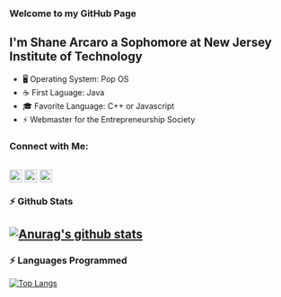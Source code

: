 ### Welcome to my GitHub Page

## I'm Shane Arcaro a Sophomore at New Jersey Institute of Technology
- :desktop_computer: Operating System: Pop OS
- :coffee: First Laguage: Java
- :mortar_board: Favorite Language: C++ or Javascript
- :zap: Webmaster for the Entrepreneurship Society

### Connect with Me:

[<img align="center" alt="twitter | Twitter" width="22px" src="https://cdn.jsdelivr.net/npm/simple-icons@v3/icons/twitter.svg" />][twitter]
[<img align="center" alt="linkedin | LinkedIn" width="22px" src="https://cdn.jsdelivr.net/npm/simple-icons@v3/icons/linkedin.svg" />][linkedin]
[<img align="center" alt="instagram | Instagram" width="22px" src="https://cdn.jsdelivr.net/npm/simple-icons@v3/icons/instagram.svg" />][instagram]
---
### :zap: Github Stats
  [![Anurag's github stats](https://github-readme-stats.vercel.app/api?username=shanemichaelarcaro&show_icons=true&hide_border=true&include_all_commits=true&theme=dracula)](https://github.com/anuraghazra/github-readme-stats)
---
### :zap: Languages Programmed
[![Top Langs](https://github-readme-stats.vercel.app/api/top-langs/?username=shanemichaelarcaro&theme=dracula)](https://github.com/anuraghazra/github-readme-stats)

[twitter]: https://twitter.com/shanearcaro
[instagram]: https://www.instagram.com/shanearcaro
[linkedin]: https://www.linkedin.com/in/shane-arcaro-339a5a44/
